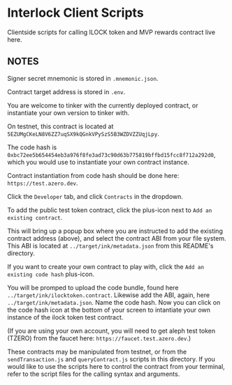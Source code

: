 # Interlock Client Scripts

Clientside scripts for calling ILOCK token and MVP rewards contract live here.

## NOTES

Signer secret mnemonic is stored in `.mnemonic.json`.

Contract target address is stored in `.env`.

You are welcome to tinker with the currently deployed contract, or instantiate your own version to tinker with.

On testnet, this contract is located at `5EZUMgCKeLN8V6ZZ7uqSX9kQGnkVPySzS5B3WZDVZZUqjLpy`.

The code hash is `0xbc72ee5b654454eb3a976f8fe3ad73c90d63b775819bffbd15fcc8f712a292d0`, which you would use to instantiate your own contract instance.

Contract instantiation from code hash should be done here: `https://test.azero.dev`.

Click the `Developer` tab, and click `Contracts` in the dropdown.

To add the public test token contract, click the plus-icon next to `Add an existing contract`.

This will bring up a popup box where you are instructed to add the existing contract address (above), and select the contract ABI from your file system. This ABI is located at `../target/ink/metadata.json` from this README's directory.

If you want to create your own contract to play with, click the `Add an existing code hash` plus-icon.

You will be promped to upload the code bundle, found here `../target/ink/ilocktoken.contract`. Likewise add the ABI, again, here `../target/ink/metadata.json`. Name the code hash. Now you can click on the code hash icon at the bottom of your screen to intantiate your own instance of the ilock token test contract.

(If you are using your own account, you will need to get aleph test token (TZERO) from the faucet here: `https://faucet.test.azero.dev`.)

These contracts may be manipulated from testnet, or from the `sendTransaction.js` and `queryContract.js` scripts in this directory. If you would like to use the scripts here to control the contract from your terminal, refer to the script files for the calling syntax and arguments.
